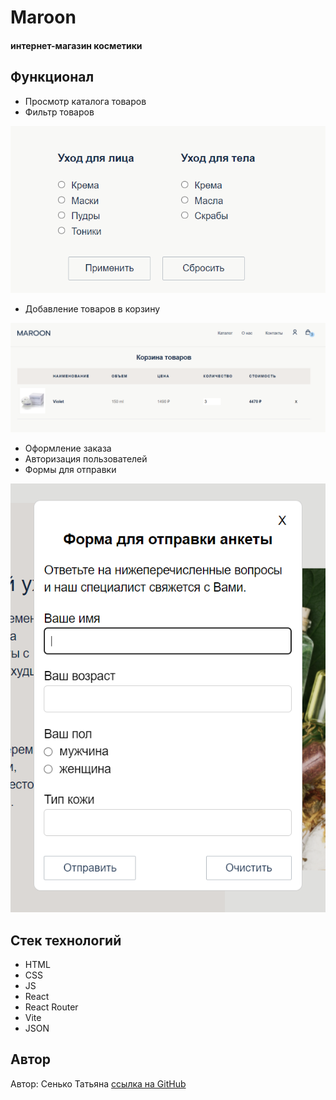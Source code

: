 # Maroon
#### интернет-магазин косметики

## Функционал

- Просмотр каталога товаров
- Фильтр товаров
  
![filter](/readme_img/filter.PNG)
- Добавление товаров в корзину
  
![product_cart](/readme_img/product_cart.PNG)
- Оформление заказа
- Авторизация пользователей
- Формы для отправки
  
![form_anketa](/readme_img/form_anketa.PNG)

## Стек технологий

- HTML
- CSS
- JS
- React
- React Router
- Vite
- JSON


## Автор

Автор: Сенько Татьяна
[ссылка на GitHub](https://github.com/TatsianaSENKO)

